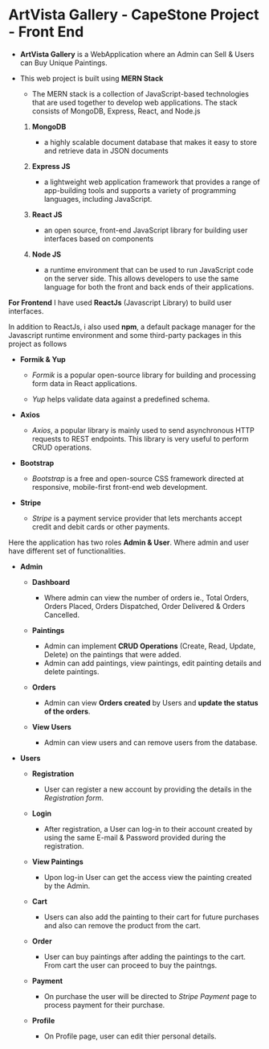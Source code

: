 # ArtVista Gallery - CapeStone Project - Front End

- **ArtVista Gallery** is a WebApplication where an Admin can Sell & Users can Buy Unique Paintings.

- This web project is built using **MERN Stack**

    - The MERN stack is a collection of JavaScript-based technologies that are used together to develop web applications. The stack consists of MongoDB, Express, React, and Node.js 

    1. **MongoDB**
        -  a highly scalable document database that makes it easy to store and retrieve data in JSON documents 

    2. **Express JS**
        - a lightweight web application framework that provides a range of app-building tools and supports a variety of programming languages, including JavaScript.

    3. **React JS**
        - an open source, front-end JavaScript library for building user interfaces based on components

    4. **Node JS**
        - a runtime environment that can be used to run JavaScript code on the server side. This allows developers to use the same language for both the front and back ends of their applications.

**For Frontend** I have used **ReactJs** (Javascript Library) to build user interfaces.

In addition to ReactJs, i also used **npm**, a default package manager for the Javascript runtime environment and some third-party packages in this project as follows

- **Formik & Yup**
    -  *Formik* is a popular open-source library for building and processing form data in React applications.
    
    - *Yup* helps validate data against a predefined schema.

- **Axios**
    - *Axios*, a popular library is mainly used to send asynchronous HTTP requests to REST endpoints. This library is very useful to perform CRUD operations.

- **Bootstrap**
    - *Bootstrap* is a free and open-source CSS framework directed at responsive, mobile-first front-end web development.

- **Stripe**
    - *Stripe* is a payment service provider that lets merchants accept credit and debit cards or other payments.


Here the application has two roles **Admin & User**. Where admin and user have different set of functionalities.

- **Admin**

    - **Dashboard**
        - Where admin can view the number of orders ie., Total Orders, Orders Placed, Orders Dispatched, Order Delivered & Orders Cancelled.

    - **Paintings**
        - Admin can implement **CRUD Operations** (Create, Read, Update, Delete) on the paintings that were added.
        - Admin can add paintings, view paintings, edit painting details and delete paintings.

    - **Orders**
        - Admin can view **Orders created** by Users and **update the status of the orders**.

    - **View Users**
        - Admin can view users and can remove users from the database.

- **Users**

    - **Registration**
        - User can register a new account by providing the details in the *Registration form*.

    - **Login**
        - After registration, a User can log-in to their account created by using the same E-mail & Password provided during the registration.

    - **View Paintings**
        - Upon log-in User can get the access view the painting created by the Admin.

    - **Cart**
        - Users can also add the painting to their cart for future purchases and also can remove the product from the cart.

    - **Order**
        - User can buy paintings after adding the paintings to the cart. From cart the user can proceed to buy the paintngs.

    - **Payment**
        - On purchase the user will be directed to *Stripe Payment* page to process payment for their purchase.

    - **Profile**
        - On Profile page, user can edit thier personal details.
     


